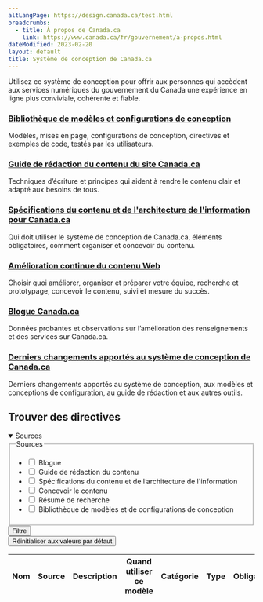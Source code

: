 ```yaml
---
altLangPage: https://design.canada.ca/test.html
breadcrumbs:
  - title: À propos de Canada.ca
    link: https://www.canada.ca/fr/gouvernement/a-propos.html
dateModified: 2023-02-20
layout: default
title: Système de conception de Canada.ca
---
```

Utilisez ce système de conception pour offrir aux personnes qui accèdent aux services numériques du gouvernement du Canada une expérience en ligne plus conviviale, cohérente et fiable.

<div class="row">
  <section class="wb-eqht gc-drmt">
    <div class="col-md-4">
      <h3 class="h5"><a href="https://www.canada.ca/fr/gouvernement/a-propos/systeme-conception/bibliotheque-modeles.html">Bibliothèque de modèles et configurations de conception</a></h3>
      <p>Modèles, mises en page, configurations de conception, directives et exemples de code, testés par les utilisateurs.</p>
    </div>
    <div class="col-md-4">
      <h3 class="h5"><a href="https://www.canada.ca/fr/secretariat-conseil-tresor/services/communications-gouvernementales/guide-redaction-contenu-canada.html">Guide de rédaction du contenu du site Canada.ca</a></h3>
      <p>Techniques d’écriture et principes qui aident à rendre le contenu clair et adapté aux besoins de tous.</p>
    </div>
    <div class="col-md-4">
      <h3 class="h5"><a href="./architecture/specifications-contenu-architecture-information-canada.html">Spécifications du contenu et de l'architecture de l'information pour Canada.ca</a></h3>
      <p>Qui doit utiliser le système de conception de Canada.ca, éléments obligatoires, comment organiser et concevoir du contenu.</p>
    </div>
    <div class="col-md-4">
      <h3 class="h5"><a href="./amelioration-continue.html">Amélioration continue du contenu Web </a></h3>
      <p>Choisir quoi améliorer, organiser et préparer votre équipe, recherche et prototypage, concevoir le contenu, suivi et mesure du succès.</p>
    </div>
    <div class="col-md-4">
      <h3 class="h5"><a href="https://blogue.canada.ca/">Blogue Canada.ca</a></h3>
      <p>Données probantes et observations sur l’amélioration des renseignements et des services sur Canada.ca.</p>
    </div>
    <div class="col-md-4">
      <h3 class="h5"><a href="https://www.canada.ca/fr/gouvernement/a-propos/systeme-conception/derniers-changements.html">Derniers changements apportés au système de conception de Canada.ca</a></h3>
      <p>Derniers changements apportés au système de conception, aux modèles et conceptions de configuration, au guide de rédaction et aux autres outils.</p>
    </div>
  </section>
</div>
<section>
  <h2>Trouver des directives</h2>
  <div class="row mrgn-tp-md">
    <div class="col-md-3 small">
      <details open>
        <summary class="bg-primary text-center">Sources</summary>
        <form class="wb-tables-filter mrgn-lft-md mrgn-rght-md" data-bind-to="design">
          <div class="row">
            <div class="form-group">
              <fieldset>
                <legend class="wb-inv"><span class="field-name">Sources</span></legend>
                <ul class="list-unstyled">
                  <li class="checkbox">
                    <label for="dt_source1">
                      <input type="checkbox" id="dt_source1" name="dt_source" data-column="1" value="Blogue">
                      Blogue</label>
                  </li>
                  <li class="checkbox">
                    <label for="dt_source2">
                      <input type="checkbox" id="dt_source2" name="dt_source" data-column="1" value="Guide de rédaction du contenu">
                      Guide de rédaction du contenu</label>
                  </li>
                  <li class="checkbox">
                    <label for="dt_source3">
                      <input type="checkbox" id="dt_source3" name="dt_source" data-column="1" value="Spécifications du contenu et de l’architecture de l'information">
                      Spécifications du contenu et de l’architecture de l'information</label>
                  </li>
                  <li class="checkbox">
                    <label for="dt_source4">
                      <input type="checkbox" id="dt_source4" name="dt_source" data-column="1" value="Concevoir le contenu">
                      Concevoir le contenu</label>
                  </li>
                  <li class="checkbox">
                    <label for="dt_source5">
                      <input type="checkbox" id="dt_source5" name="dt_source" data-column="1" value="Résumé de recherche">
                      Résumé de recherche</label>
                  </li>
                  <li class="checkbox">
                    <label for="dt_source6">
                      <input type="checkbox" id="dt_source6" name="dt_source" data-column="1" value="Bibliothèque de modèles et de configurations de conception">
                      Bibliothèque de modèles et de configurations de conception</label>
                  </li>
                </ul>
              </fieldset>
            </div>
            <div class="col-md-12">
              <button type="submit" class="btn btn-primary full-width" aria-controls="dataset-filter">
                <span class="fas fa-filter mrgn-rght-sm"></span> Filtre
              </button>
            </div>
            <div class="col-md-12 mrgn-tp-md">
              <button type="reset" class="btn btn-default full-width">Réinitialiser aux valeurs par défaut</button>
            </div>
          </div>
        </form>
      </details>
    </div>
    <div class="col-md-9">
      <div class="panel panel-default">
        <div class="mrgn-tp-md mrgn-bttm-md">
          <table class="wb-tables table table-striped small mrgn-tp-lg brdr-tp" aria-live="polite" id="design" data-page-length="25" data-wb-tables='{
          "bDeferRender": true,
          "ajaxSource": "./ajax/patterns-01-fr.json",
          "order": [0,"asc"],
          "paging": true,
          "info": true,
          "columns": [
            {"data":"NAME", "className":"" },
            {"data":"SOURCE", "className":"" },
            {"data":"DESCRIPTION", "className":"", "orderable": false },
            {"data":"WHENTOUSE", "visible": false },
            {"data":"CATEGORY", "visible": false },
            {"data":"TYPE", "visible": false },
            {"data":"MANDATORY", "visible": false },
            {"data":"TANDP", "visible": false }
            ]
            }'>
            <thead>
              <tr>
                <th class="col-md-05">Nom</th>
                <th class="col-md-02">Source</th>
                <th class="col-md-05">Description</th>
                <th>Quand utiliser ce modèle</th>
                <th>Catégorie</th>
                <th>Type</th>
                <th>Obligatoire</th>
                <th>les modèles</th>
              </tr>
            </thead>
          </table>
        </div>
      </div>
    </div>
  </div>
</section>
